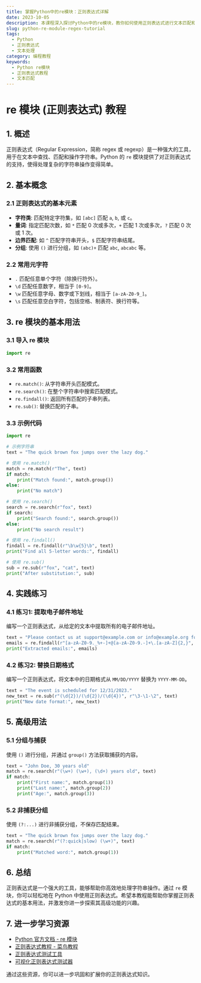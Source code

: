 ```yaml
---
title: 掌握Python中的re模块：正则表达式详解
date: 2023-10-05
description: 本课程深入探讨Python中的re模块，教你如何使用正则表达式进行文本匹配和处理，提升你的编程技能。
slug: python-re-module-regex-tutorial
tags:
  - Python
  - 正则表达式
  - 文本处理
category: 编程教程
keywords:
  - Python re模块
  - 正则表达式教程
  - 文本匹配
---
```


# re 模块 (正则表达式) 教程

## 1. 概述

正则表达式（Regular Expression，简称 regex 或 regexp）是一种强大的工具，用于在文本中查找、匹配和操作字符串。Python 的 `re` 模块提供了对正则表达式的支持，使得处理复杂的字符串操作变得简单。

## 2. 基本概念

### 2.1 正则表达式的基本元素

- **字符类**: 匹配特定字符集，如 `[abc]` 匹配 `a`, `b`, 或 `c`。
- **量词**: 指定匹配次数，如 `*` 匹配 0 次或多次，`+` 匹配 1 次或多次，`?` 匹配 0 次或 1 次。
- **边界匹配**: 如 `^` 匹配字符串开头，`$` 匹配字符串结尾。
- **分组**: 使用 `()` 进行分组，如 `(abc)+` 匹配 `abc`, `abcabc` 等。

### 2.2 常用元字符

- `.` 匹配任意单个字符（除换行符外）。
- `\d` 匹配任意数字，相当于 `[0-9]`。
- `\w` 匹配任意字母、数字或下划线，相当于 `[a-zA-Z0-9_]`。
- `\s` 匹配任意空白字符，包括空格、制表符、换行符等。

## 3. re 模块的基本用法

### 3.1 导入 re 模块

```python
import re
```

### 3.2 常用函数

- `re.match()`: 从字符串开头匹配模式。
- `re.search()`: 在整个字符串中搜索匹配模式。
- `re.findall()`: 返回所有匹配的子串列表。
- `re.sub()`: 替换匹配的子串。

### 3.3 示例代码

```python
import re

# 示例字符串
text = "The quick brown fox jumps over the lazy dog."

# 使用 re.match()
match = re.match(r"The", text)
if match:
    print("Match found:", match.group())
else:
    print("No match")

# 使用 re.search()
search = re.search(r"fox", text)
if search:
    print("Search found:", search.group())
else:
    print("No search result")

# 使用 re.findall()
findall = re.findall(r"\b\w{5}\b", text)
print("Find all 5-letter words:", findall)

# 使用 re.sub()
sub = re.sub(r"fox", "cat", text)
print("After substitution:", sub)
```

## 4. 实践练习

### 4.1 练习1: 提取电子邮件地址

编写一个正则表达式，从给定的文本中提取所有的电子邮件地址。

```python
text = "Please contact us at support@example.com or info@example.org for more information."
emails = re.findall(r"[a-zA-Z0-9._%+-]+@[a-zA-Z0-9.-]+\.[a-zA-Z]{2,}", text)
print("Extracted emails:", emails)
```

### 4.2 练习2: 替换日期格式

编写一个正则表达式，将文本中的日期格式从 `MM/DD/YYYY` 替换为 `YYYY-MM-DD`。

```python
text = "The event is scheduled for 12/31/2023."
new_text = re.sub(r"(\d{2})/(\d{2})/(\d{4})", r"\3-\1-\2", text)
print("New date format:", new_text)
```

## 5. 高级用法

### 5.1 分组与捕获

使用 `()` 进行分组，并通过 `group()` 方法获取捕获的内容。

```python
text = "John Doe, 30 years old"
match = re.search(r"(\w+) (\w+), (\d+) years old", text)
if match:
    print("First name:", match.group(1))
    print("Last name:", match.group(2))
    print("Age:", match.group(3))
```

### 5.2 非捕获分组

使用 `(?:...)` 进行非捕获分组，不保存匹配结果。

```python
text = "The quick brown fox jumps over the lazy dog."
match = re.search(r"(?:quick|slow) (\w+)", text)
if match:
    print("Matched word:", match.group(1))
```

## 6. 总结

正则表达式是一个强大的工具，能够帮助你高效地处理字符串操作。通过 `re` 模块，你可以轻松地在 Python 中使用正则表达式。希望本教程能帮助你掌握正则表达式的基本用法，并激发你进一步探索其高级功能的兴趣。

## 7. 进一步学习资源

- [Python 官方文档 - re 模块](https://docs.python.org/3/library/re.html)
- [正则表达式教程 - 菜鸟教程](https://www.runoob.com/regexp/regexp-tutorial.html)
- [正则表达式测试工具](https://regex101.com/)
- [可视化正则表达式测试器](https://pythonium.net/regex)

通过这些资源，你可以进一步巩固和扩展你的正则表达式知识。
